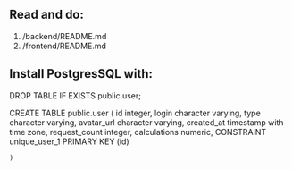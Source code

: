## Read and do:
1. /backend/README.md
2. /frontend/README.md

## Install PostgresSQL with: 
DROP TABLE IF EXISTS public.user;

CREATE TABLE public.user
(
  id integer,
  login character varying,
  type character varying,
  avatar_url character varying,
  created_at timestamp with time zone,
  request_count integer,
  calculations numeric,
  CONSTRAINT unique_user_1 PRIMARY KEY (id)
  ```
)
